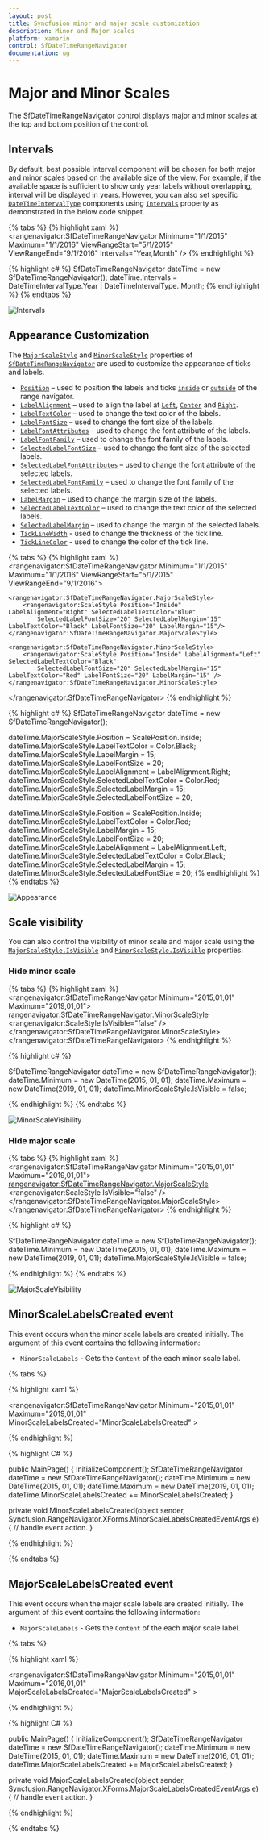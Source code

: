 ```yaml
---
layout: post
title: Syncfusion minor and major scale customization 
description: Minor and Major scales
platform: xamarin
control: SfDateTimeRangeNavigator
documentation: ug
---
```


# Major and Minor Scales

The SfDateTimeRangeNavigator control displays major and minor scales at the top and bottom position of the control. 

## Intervals

By default, best possible interval component will be chosen for both major and minor scales based on the available size of the view. For example, if the available space is sufficient to show only year labels without overlapping, interval will be displayed in years. However, you can also set specific [`DateTimeIntervalType`](https://help.syncfusion.com/cr/cref_files/xamarin/Syncfusion.SfChart.XForms~Syncfusion.RangeNavigator.XForms.DateTimeIntervalType.html) components using [`Intervals`](https://help.syncfusion.com/cr/cref_files/xamarin/Syncfusion.SfChart.XForms~Syncfusion.RangeNavigator.XForms.SfDateTimeRangeNavigator~Intervals.html) property as demonstrated in the below code snippet.

{% tabs %}
{% highlight xaml %}
<rangenavigator:SfDateTimeRangeNavigator Minimum="1/1/2015" Maximum="1/1/2016" ViewRangeStart="5/1/2015" 
	ViewRangeEnd="9/1/2016" Intervals="Year,Month" />
{% endhighlight %}

{% highlight c# %}
SfDateTimeRangeNavigator dateTime = new SfDateTimeRangeNavigator();
dateTime.Intervals = DateTimeIntervalType.Year | DateTimeIntervalType. Month;
{% endhighlight %}
{% endtabs %}

![Intervals](minorandmajorscale_images/minorandmajorscale_img1.png)

## Appearance Customization

The [`MajorScaleStyle`](https://help.syncfusion.com/cr/cref_files/xamarin/Syncfusion.SfChart.XForms~Syncfusion.RangeNavigator.XForms.SfDateTimeRangeNavigator~MajorScaleStyle.html) and [`MinorScaleStyle`](https://help.syncfusion.com/cr/cref_files/xamarin/Syncfusion.SfChart.XForms~Syncfusion.RangeNavigator.XForms.SfDateTimeRangeNavigator~MinorScaleStyle.html) properties of [`SfDateTimeRangeNavigator`](https://help.syncfusion.com/cr/cref_files/xamarin/Syncfusion.SfChart.XForms~Syncfusion.RangeNavigator.XForms.SfDateTimeRangeNavigator.html) are used to customize the appearance of ticks and labels.

* [`Position`](https://help.syncfusion.com/cr/cref_files/xamarin/Syncfusion.SfChart.XForms~Syncfusion.RangeNavigator.XForms.ScaleStyle~Position.html) – used to position the labels and ticks [`inside`](https://help.syncfusion.com/cr/cref_files/xamarin/Syncfusion.SfChart.XForms~Syncfusion.RangeNavigator.XForms.ScalePosition.html) or [`outside`](https://help.syncfusion.com/cr/cref_files/xamarin/Syncfusion.SfChart.XForms~Syncfusion.RangeNavigator.XForms.ScalePosition.html) of the range navigator.
* [`LabelAlignment`](https://help.syncfusion.com/cr/cref_files/xamarin/Syncfusion.SfChart.XForms~Syncfusion.RangeNavigator.XForms.ScaleStyle~LabelAlignment.html) – used to align the label at [`Left`](https://help.syncfusion.com/cr/cref_files/xamarin/Syncfusion.SfChart.XForms~Syncfusion.RangeNavigator.XForms.LabelAlignment.html), [`Center`](https://help.syncfusion.com/cr/cref_files/xamarin/Syncfusion.SfChart.XForms~Syncfusion.RangeNavigator.XForms.LabelAlignment.html) and [`Right`](https://help.syncfusion.com/cr/cref_files/xamarin/Syncfusion.SfChart.XForms~Syncfusion.RangeNavigator.XForms.LabelAlignment.html). 
* [`LabelTextColor`](https://help.syncfusion.com/cr/cref_files/xamarin/Syncfusion.SfChart.XForms~Syncfusion.RangeNavigator.XForms.ScaleStyle~LabelTextColor.html) – used to change the text color of the labels.
* [`LabelFontSize`](https://help.syncfusion.com/cr/cref_files/xamarin/Syncfusion.SfChart.XForms~Syncfusion.RangeNavigator.XForms.ScaleStyle~LabelFontSize.html) – used to change the font size of the labels.
* [`LabelFontAttributes`](https://help.syncfusion.com/cr/cref_files/xamarin/Syncfusion.SfChart.XForms~Syncfusion.RangeNavigator.XForms.ScaleStyle~LabelFontAttributes.html) – used to change the font attribute of the labels.
* [`LabelFontFamily`](https://help.syncfusion.com/cr/cref_files/xamarin/Syncfusion.SfChart.XForms~Syncfusion.RangeNavigator.XForms.ScaleStyle~LabelFontFamily.html) – used to change the font family of the labels.
* [`SelectedLabelFontSize`](https://help.syncfusion.com/cr/cref_files/xamarin/Syncfusion.SfChart.XForms~Syncfusion.RangeNavigator.XForms.ScaleStyle~SelectedLabelFontSize.html) – used to change the font size of the selected labels.
* [`SelectedLabelFontAttributes`](https://help.syncfusion.com/cr/cref_files/xamarin/Syncfusion.SfChart.XForms~Syncfusion.RangeNavigator.XForms.ScaleStyle~SelectedLabelFontAttributes.html) – used to change the font attribute of the selected labels.
* [`SelectedLabelFontFamily`](https://help.syncfusion.com/cr/cref_files/xamarin/Syncfusion.SfChart.XForms~Syncfusion.RangeNavigator.XForms.ScaleStyle~SelectedLabelFontFamily.html) – used to change the font family of the selected labels.
* [`LabelMargin`](https://help.syncfusion.com/cr/cref_files/xamarin/Syncfusion.SfChart.XForms~Syncfusion.RangeNavigator.XForms.ScaleStyle~LabelMargin.html) – used to change the margin size of the labels.
* [`SelectedLabelTextColor`](https://help.syncfusion.com/cr/cref_files/xamarin/Syncfusion.SfChart.XForms~Syncfusion.RangeNavigator.XForms.ScaleStyle~SelectedLabelTextColor.html) – used to change the text color of the selected labels.
* [`SelectedLabelMargin`](https://help.syncfusion.com/cr/cref_files/xamarin/Syncfusion.SfChart.XForms~Syncfusion.RangeNavigator.XForms.ScaleStyle~SelectedLabelMargin.html) – used to change the margin of the selected labels.
* [`TickLineWidth`](https://help.syncfusion.com/cr/cref_files/xamarin/Syncfusion.SfChart.XForms~Syncfusion.RangeNavigator.XForms.ScaleStyle~TickLineWidth.html) - used to change the thickness of the tick line.
* [`TickLineColor`](https://help.syncfusion.com/cr/cref_files/xamarin/Syncfusion.SfChart.XForms~Syncfusion.RangeNavigator.XForms.ScaleStyle~TickLineColor.html) - used to change the color of the tick line.

{% tabs %}
{% highlight xaml %}
<rangenavigator:SfDateTimeRangeNavigator Minimum="1/1/2015" Maximum="1/1/2016" ViewRangeStart="5/1/2015" 
	ViewRangeEnd="9/1/2016">

	<rangenavigator:SfDateTimeRangeNavigator.MajorScaleStyle>
		<rangenavigator:ScaleStyle Position="Inside" LabelAlignment="Right" SelectedLabelTextColor="Blue" 
			SelectedLabelFontSize="20" SelectedLabelMargin="15" LabelTextColor="Black" LabelFontSize="20" LabelMargin="15"/>	
	</rangenavigator:SfDateTimeRangeNavigator.MajorScaleStyle>
	
	<rangenavigator:SfDateTimeRangeNavigator.MinorScaleStyle>
		<rangenavigator:ScaleStyle Position="Inside" LabelAlignment="Left" SelectedLabelTextColor="Black" 
			SelectedLabelFontSize="20" SelectedLabelMargin="15" LabelTextColor="Red" LabelFontSize="20" LabelMargin="15" />
	</rangenavigator:SfDateTimeRangeNavigator.MinorScaleStyle>

</rangenavigator:SfDateTimeRangeNavigator>
{% endhighlight %}

{% highlight c# %}
SfDateTimeRangeNavigator dateTime = new SfDateTimeRangeNavigator();

dateTime.MajorScaleStyle.Position = ScalePosition.Inside;
dateTime.MajorScaleStyle.LabelTextColor = Color.Black;
dateTime.MajorScaleStyle.LabelMargin = 15;
dateTime.MajorScaleStyle.LabelFontSize = 20;
dateTime.MajorScaleStyle.LabelAlignment = LabelAlignment.Right;
dateTime.MajorScaleStyle.SelectedLabelTextColor = Color.Red;
dateTime.MajorScaleStyle.SelectedLabelMargin = 15;
dateTime.MajorScaleStyle.SelectedLabelFontSize = 20;

dateTime.MinorScaleStyle.Position = ScalePosition.Inside;
dateTime.MinorScaleStyle.LabelTextColor = Color.Red;
dateTime.MinorScaleStyle.LabelMargin = 15;
dateTime.MinorScaleStyle.LabelFontSize = 20;
dateTime.MinorScaleStyle.LabelAlignment = LabelAlignment.Left;
dateTime.MinorScaleStyle.SelectedLabelTextColor = Color.Black;
dateTime.MinorScaleStyle.SelectedLabelMargin = 15;
dateTime.MinorScaleStyle.SelectedLabelFontSize = 20;
{% endhighlight %}
{% endtabs %}

![Appearance](minorandmajorscale_images/minorandmajorscale_img2.png)

## Scale visibility

You can also control the visibility of minor scale and major scale using the  [`MajorScaleStyle.IsVisible`](https://help.syncfusion.com/cr/cref_files/xamarin/Syncfusion.SfChart.XForms~Syncfusion.RangeNavigator.XForms.ScaleStyle~IsVisible.html) and [`MinorScaleStyle.IsVisible`](https://help.syncfusion.com/cr/cref_files/xamarin/Syncfusion.SfChart.XForms~Syncfusion.RangeNavigator.XForms.ScaleStyle~IsVisible.html) properties.

### Hide minor scale

{% tabs %}
{% highlight xaml %}
    <rangenavigator:SfDateTimeRangeNavigator Minimum="2015,01,01" Maximum="2019,01,01">
        <rangenavigator:SfDateTimeRangeNavigator.MinorScaleStyle>
            <rangenavigator:ScaleStyle IsVisible="false" />
            </rangenavigator:SfDateTimeRangeNavigator.MinorScaleStyle>
    </rangenavigator:SfDateTimeRangeNavigator>
{% endhighlight %}

{% highlight c# %}

SfDateTimeRangeNavigator dateTime = new SfDateTimeRangeNavigator();
dateTime.Minimum = new DateTime(2015, 01, 01);
dateTime.Maximum = new DateTime(2019, 01, 01);
dateTime.MinorScaleStyle.IsVisible = false;

{% endhighlight %}
{% endtabs %}

![MinorScaleVisibility](minorandmajorscale_images/minorandmajorscale_img3.png)

### Hide major scale

{% tabs %}
{% highlight xaml %}
    <rangenavigator:SfDateTimeRangeNavigator Minimum="2015,01,01" Maximum="2019,01,01">        
        <rangenavigator:SfDateTimeRangeNavigator.MajorScaleStyle>
            <rangenavigator:ScaleStyle IsVisible="false" />
        </rangenavigator:SfDateTimeRangeNavigator.MajorScaleStyle>
    </rangenavigator:SfDateTimeRangeNavigator>
{% endhighlight %}

{% highlight c# %}

SfDateTimeRangeNavigator dateTime = new SfDateTimeRangeNavigator();
dateTime.Minimum = new DateTime(2015, 01, 01);
dateTime.Maximum = new DateTime(2019, 01, 01);
dateTime.MajorScaleStyle.IsVisible = false;

{% endhighlight %}
{% endtabs %}

![MajorScaleVisibility](minorandmajorscale_images/minorandmajorscale_img4.png)

## MinorScaleLabelsCreated event

This event occurs when the minor scale labels are created initially. The argument of this event contains the following information:

* `MinorScaleLabels` - Gets the `Content` of the each minor scale label.

{% tabs %} 

{% highlight xaml %} 

 <rangenavigator:SfDateTimeRangeNavigator Minimum="2015,01,01" Maximum="2019,01,01" MinorScaleLabelsCreated="MinorScaleLabelsCreated" >
    
  
{% endhighlight %}

{% highlight C# %} 

public MainPage()
    {
        InitializeComponent();
        SfDateTimeRangeNavigator dateTime = new SfDateTimeRangeNavigator();
		dateTime.Minimum = new DateTime(2015, 01, 01);
        dateTime.Maximum = new DateTime(2019, 01, 01);
		dateTime.MinorScaleLabelsCreated += MinorScaleLabelsCreated;
    }

 private void MinorScaleLabelsCreated(object sender, Syncfusion.RangeNavigator.XForms.MinorScaleLabelsCreatedEventArgs e)
    {
        // handle event action.
    }

{% endhighlight %}

{% endtabs %}


## MajorScaleLabelsCreated event

This event occurs when the major scale labels are created initially. The argument of this event contains the following information:

* `MajorScaleLabels` - Gets the `Content` of the each major scale label.

{% tabs %} 

{% highlight xaml %} 

 <rangenavigator:SfDateTimeRangeNavigator Minimum="2015,01,01" Maximum="2016,01,01" MajorScaleLabelsCreated="MajorScaleLabelsCreated" >
    
  
{% endhighlight %}

{% highlight C# %} 

public MainPage()
    {
        InitializeComponent();
        SfDateTimeRangeNavigator dateTime = new SfDateTimeRangeNavigator();
		dateTime.Minimum = new DateTime(2015, 01, 01);
        dateTime.Maximum = new DateTime(2016, 01, 01);
		dateTime.MajorScaleLabelsCreated += MajorScaleLabelsCreated;
    }

private void MajorScaleLabelsCreated(object sender, Syncfusion.RangeNavigator.XForms.MajorScaleLabelsCreatedEventArgs e)
    {
        // handle event action.
    }

{% endhighlight %}

{% endtabs %}